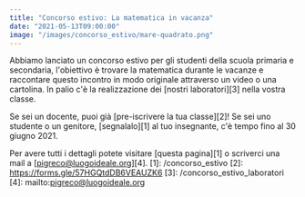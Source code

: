 ```yaml
---
title: "Concorso estivo: La matematica in vacanza"
date: "2021-05-13T09:00:00"
image: "/images/concorso_estivo/mare-quadrato.png"
---
```


Abbiamo lanciato un concorso estivo per gli studenti della scuola primaria e secondaria, 
l'obiettivo è trovare la matematica durante le vacanze e raccontare questo incontro in modo
originale attraverso un video o una cartolina. 
In palio c'è la realizzazione dei [nostri laboratori][3] nella vostra classe.

Se sei un docente, puoi già [pre-iscrivere la tua classe][2]! 
Se sei uno studente o un genitore, [segnalalo][1] al tuo insegnante, c'è tempo fino al 30 giugno 2021.

Per avere tutti i dettagli potete visitare [questa pagina][1] o scriverci una mail a [pigreco@luogoideale.org][4].
[1]: /concorso_estivo
[2]: https://forms.gle/57HGQtdDB6VEAUZK6
[3]: /concorso_estivo_laboratori
[4]: mailto:pigreco@luogoideale.org

